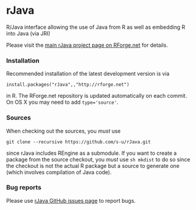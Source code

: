 # rJava
R/Java interface allowing the use of Java from R as well as embedding
R into Java (via JRI)

Please visit the [main rJava project page on RForge.net](http://rforge.net) for details.

### Installation

Recommended installation of the latest development version is via

    install.packages("rJava",,"http://rforge.net")

in R. The RForge.net repository is updated automatically on each
commit. On OS X you may need to add `type='source'`.

### Sources

When checking out the sources, you *must* use

    git clone --recursive https://github.com/s-u/rJava.git

since rJava includes REngine as a submodule. If you want to create a
package from the source checkout, you *must* use `sh mkdist` to do so
since the checkout is not the actual R package but a source to
generate one (which involves compilation of Java code).

### Bug reports

Please use [rJava GitHub issues page](https://github.com/s-u/rJava/issues) to
report bugs.

